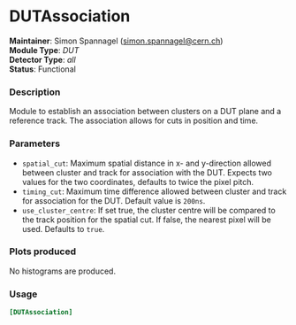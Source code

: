 # DUTAssociation
**Maintainer**: Simon Spannagel (simon.spannagel@cern.ch)  
**Module Type**: *DUT*  
**Detector Type**: *all*  
**Status**: Functional

### Description
Module to establish an association between clusters on a DUT plane and a reference track.
The association allows for cuts in position and time.

### Parameters
* `spatial_cut`: Maximum spatial distance in x- and y-direction allowed between cluster and track for association with the DUT. Expects two values for the two coordinates, defaults to twice the pixel pitch.
* `timing_cut`: Maximum time difference allowed between cluster and track for association for the DUT. Default value is `200ns`.
* `use_cluster_centre`: If set true, the cluster centre will be compared to the track position for the spatial cut. If false, the nearest pixel will be used. Defaults to `true`.

### Plots produced
No histograms are produced.

### Usage
```toml
[DUTAssociation]

```
